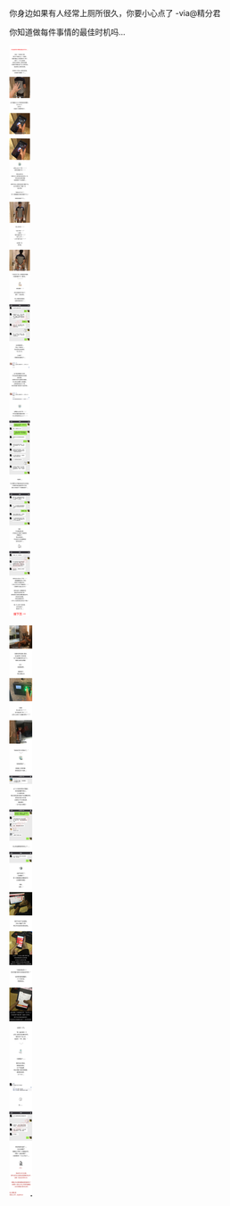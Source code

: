 你身边如果有人经常上厕所很久，你要小心点了 -via@精分君

你知道做每件事情的最佳时机吗...

![a6af2686beab4ce7b9a5135e30ab0e8e.jpg](https://raw.githubusercontent.com/wxlzmt/cdn1/master/ext/qw/groups/30038/a6af2686beab4ce7b9a5135e30ab0e8e.jpg)

![fe18462d5aec44d2b0de946ae2f8ee53.jpg](https://raw.githubusercontent.com/wxlzmt/cdn1/master/ext/qw/groups/30038/fe18462d5aec44d2b0de946ae2f8ee53.jpg)
